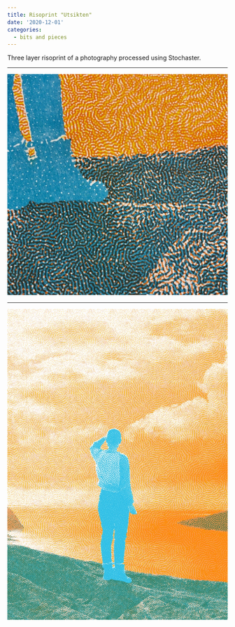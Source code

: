 ```yaml
---
title: Risoprint "Utsikten"
date: '2020-12-01'
categories: 
  - bits and pieces
---
```


Three layer risoprint of a photography processed using Stochaster. 

---

![Physical format](utsikten1.jpg)

---

![Physical format](utsikten2.jpg)
